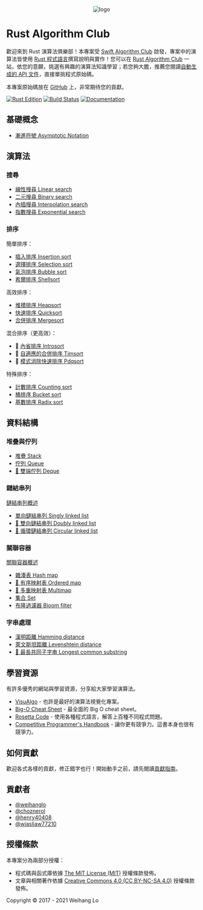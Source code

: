 <p align="center">
  <img src="logo.svg" alt="logo">
<p>

# Rust Algorithm Club

歡迎來到 Rust 演算法俱樂部！本專案受 [Swift Algorithm Club][swift-algorithm-club] 啟發，專案中的演算法皆使用 [Rust 程式語言][rust]撰寫說明與實作！您可以在 [Rust Algorithm Club][main-site] 一站，依您的意願，挑選有興趣的演算法知識學習；若您夠大膽，推薦您閱讀[自動生成的 API 文件][generated-doc]，直接單挑程式原始碼。

本專案原始碼放在 [GitHub][source-code] 上，非常期待您的貢獻。

[![Rust Edition](https://img.shields.io/badge/Rust_Edition-2018-green.svg)][edition-guide]
[![Build Status](https://github.com/weihanglo/rust-algorithm-club/workflows/CI/badge.svg)][ci-status]
[![Documentation](https://img.shields.io/badge/doc-available-blue.svg)][generated-doc]

[swift-algorithm-club]: https://github.com/raywenderlich/swift-algorithm-club
[rust]: https://www.rust-lang.org/
[source-code]: https://github.com/weihanglo/rust-algorithm-club
[main-site]: https://rust-algo.club
[ci-status]: https://github.com/weihanglo/rust-algorithm-club/actions?query=workflow%3ACI
[generated-doc]: https://rust-algo.club/doc/rust_algorithm_club/
[edition-guide]: https://rust-lang.github.io/edition-guide/rust-2018

## 基礎概念

- [漸進符號 Asymptotic Notation](concepts/asymptotic-notation)

## 演算法

### 搜尋

- [線性搜尋 Linear search](searching/linear_search)
- [二元搜尋 Binary search](searching/binary_search)
- [內插搜尋 Interpolation search](searching/interpolation_search)
- [指數搜尋 Exponential search](searching/exponential_search)

### 排序

簡單排序：

- [插入排序 Insertion sort](sorting/insertion_sort)
- [選擇排序 Selection sort](sorting/selection_sort)
- [氣泡排序 Bubble sort](sorting/bubble_sort)
- [希爾排序 Shellsort](sorting/shellsort)

高效排序：

- [堆積排序 Heapsort](sorting/heapsort)
- [快速排序 Quicksort](sorting/quicksort)
- [合併排序 Mergesort](sorting/mergesort)

混合排序（更高效）：

- 🚧 [內省排序 Introsort](sorting/introsort)
- 🚧 [自適應的合併排序 Timsort](sorting/timsort)
- 🚧 [模式消除快速排序 Pdqsort](sorting/pdqsort)

特殊排序：

- [計數排序 Counting sort](sorting/counting_sort)
- [桶排序 Bucket sort](sorting/bucket_sort)
- [基數排序 Radix sort](sorting/radix_sort)

## 資料結構

### 堆疊與佇列

- [堆疊 Stack](collections/stack)
- [佇列 Queue](collections/queue)
- [🚧 雙端佇列 Deque](collections/deque)

### 鏈結串列

[鏈結串列概述](collections/linked_list)

- [單向鏈結串列 Singly linked list](collections/singly_linked_list)
- [🚧 雙向鏈結串列 Doubly linked list](collections/doubly_linked_list)
- [🚧 循環鏈結串列 Circular linked list](collections/circular_linked_list)

### 關聯容器

[關聯容器概述](collections/associative-container)

- [雜湊表 Hash map](collections/hash_map)
- [🚧 有序映射表 Ordered map](collections/ordered_map)
- [🚧 多重映射表 Multimap](collections/multimap)
- [集合 Set](collections/set)
- [布隆過濾器 Bloom filter](collections/bloom_filter/)

### 字串處理

- [漢明距離 Hamming distance](hamming_distance)
- [萊文斯坦距離 Levenshtein distance](levenshtein_distance)
- [🚧 最長共同子字串 Longest common substring](longest_common_substring)

## 學習資源

有許多優秀的網站與學習資源，分享給大家學習演算法。

- [VisuAlgo](https://visualgo.net/) - 也許是最好的演算法視覺化專案。
- [Big-O Cheat Sheet](http://bigocheatsheet.com/) - 最全面的 Big O cheat sheet。
- [Rosetta Code](http://rosettacode.org) - 使用各種程式語言，解答上百種不同程式問題。
- [Competitive Programmer's Handbook](https://cses.fi/book.html) - 讓你更有競爭力。這書本身也很有競爭力。

## 如何貢獻

歡迎各式各樣的貢獻，修正錯字也行！開始動手之前，請先閱讀[貢獻指南](CONTRIBUTING.md)。

## 貢獻者

- [@weihanglo](https://github.com/weihanglo)
- [@choznerol](https://github.com/choznerol)
- [@henry40408](https://github.com/henry40408)
- [@wiasliaw77210](https://github.com/wiasliaw77210)

## 授權條款

本專案分為兩部分授權：

- 程式碼與函式庫依據 [The MIT License (MIT)](https://github.com/weihanglo/rust-algorithm-club/blob/master/LICENSE) 授權條款發佈。
- 文章與相關著作依據 [Creative Commons 4.0 (CC BY-NC-SA 4.0)](https://creativecommons.org/licenses/by-nc-sa/4.0/) 授權條款發佈。

Copyright © 2017 - 2021 Weihang Lo
